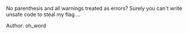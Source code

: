 No parenthesis and all warnings treated as errors? Surely you can't write unsafe code to steal my flag....

Author: oh_word
